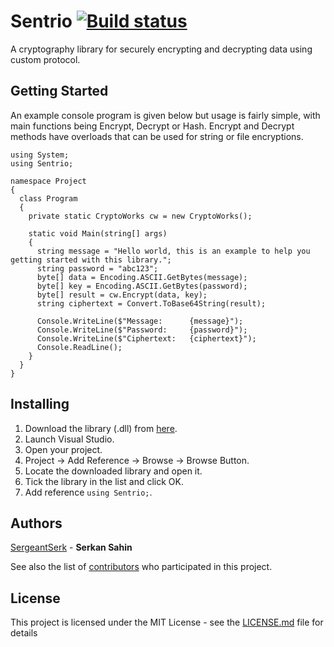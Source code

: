 # Sentrio [![Build status](https://ci.appveyor.com/api/projects/status/kc8r4dkwp3c5ibwa?svg=true)](https://ci.appveyor.com/project/SergeantSerk/sentrio)
A cryptography library for securely encrypting and decrypting data using custom protocol.

## Getting Started
An example console program is given below but usage is fairly simple, with main functions being Encrypt, Decrypt or Hash. Encrypt and Decrypt methods have overloads that can be used for string or file encryptions.
```
using System;
using Sentrio;

namespace Project
{
  class Program
  {
    private static CryptoWorks cw = new CryptoWorks();
    
    static void Main(string[] args)
    {
      string message = "Hello world, this is an example to help you getting started with this library.";
      string password = "abc123";
      byte[] data = Encoding.ASCII.GetBytes(message);
      byte[] key = Encoding.ASCII.GetBytes(password);
      byte[] result = cw.Encrypt(data, key);
      string ciphertext = Convert.ToBase64String(result);
      
      Console.WriteLine($"Message:      {message}");
      Console.WriteLine($"Password:     {password}");
      Console.WriteLine($"Ciphertext:   {ciphertext}");
      Console.ReadLine();
    }
  }
}
```

## Installing

1. Download the library (.dll) from [here](https://github.com/SergeantSerk/Sentrio/releases "Sentrio Releases").
2. Launch Visual Studio.
3. Open your project.
4. Project -> Add Reference -> Browse -> Browse Button.
5. Locate the downloaded library and open it.
6. Tick the library in the list and click OK.
7. Add reference `using Sentrio;`.

## Authors

[SergeantSerk](https://github.com/SergeantSerk) - **Serkan Sahin**

See also the list of [contributors](https://github.com/SergeantSerk/Sentrio/graphs/contributors) who participated in this project.

## License

This project is licensed under the MIT License - see the [LICENSE.md](LICENSE.md) file for details
